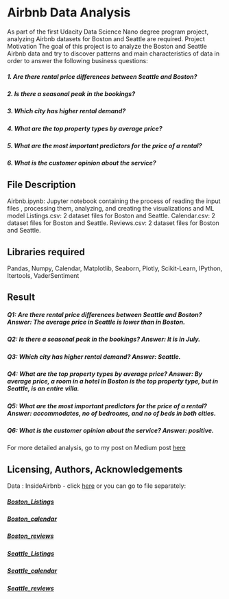 # Airbnb Data Analysis
As part of the first Udacity Data Science Nano degree program project, analyzing Airbnb datasets for Boston and Seattle are required.
Project Motivation
The goal of this project is to analyze the Boston and Seattle Airbnb data and try to discover patterns and main characteristics of data in order to answer the following business questions:

##### 1. Are there rental price differences between Seattle and Boston?
##### 2. Is there a seasonal peak in the bookings?
##### 3. Which city has higher rental demand?
##### 4. What are the top property types by average price?
##### 5. What are the most important predictors for the price of a rental?
##### 6. What is the customer opinion about the service?

## File Description
Airbnb.ipynb: Jupyter notebook containing the process of reading the input files , processing them, analyzing, and creating the visualizations and ML model
Listings.csv: 2 dataset files for Boston and Seattle.
Calendar.csv: 2 dataset files for Boston and Seattle.
Reviews.csv: 2 dataset files for Boston and Seattle.


## Libraries required
Pandas, Numpy, Calendar, Matplotlib, Seaborn, Plotly, Scikit-Learn, IPython, Itertools, VaderSentiment

## Result
##### Q1: Are there rental price differences between Seattle and Boston? Answer: The average price in Seattle is lower than in Boston.
##### Q2: Is there a seasonal peak in the bookings? Answer: It is in July.
##### Q3: Which city has higher rental demand? Answer: Seattle.
##### Q4: What are the top property types by average price? Answer: By average price, a room in a hotel in Boston is the top property type, but in Seattle, is an entire villa.
##### Q5: What are the most important predictors for the price of a rental? Answer: accommodates, no of bedrooms, and no of beds in both cities.
##### Q6: What is the customer opinion about the service? Answer: positive.



For more detailed analysis, go to my post on Medium post [here](https://medium.com/@calbluwi/airbnb-data-analysis-1b355193f581)


## Licensing, Authors, Acknowledgements

Data : InsideAirbnb - click [here](http://insideairbnb.com/get-the-data)
or you can go to file separately:
##### [Boston_Listings](http://data.insideairbnb.com/united-states/ma/boston/2023-06-21/data/listings.csv.gz)
##### [Boston_calendar](http://data.insideairbnb.com/united-states/ma/boston/2023-06-21/data/calendar.csv.gz)
##### [Boston_reviews](http://data.insideairbnb.com/united-states/ma/boston/2023-06-21/data/reviews.csv.gz)
##### [Seattle_Listings](http://data.insideairbnb.com/united-states/wa/seattle/2023-06-24/data/listings.csv.gz)
##### [Seattle_calendar](http://data.insideairbnb.com/united-states/wa/seattle/2023-06-24/data/calendar.csv.gz)
##### [Seattle_reviews](http://data.insideairbnb.com/united-states/wa/seattle/2023-06-24/data/reviews.csv.gz)



